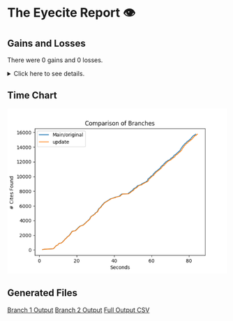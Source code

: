 # The Eyecite Report :eye:



Gains and Losses
---------
There were 0 gains and 0 losses.

<details>
<summary>Click here to see details.</summary>

|     id     |  Gain  |  Loss  |
| ---------- | ------ | ------ |


</details>



Time Chart
---------

![image](https://raw.githubusercontent.com/freelawproject/reporters-db/artifacts/226/results/chart.png)


Generated Files
---------

[Branch 1 Output](https://raw.githubusercontent.com/freelawproject/reporters-db/artifacts/226/results/original.json)
[Branch 2 Output](https://raw.githubusercontent.com/freelawproject/reporters-db/artifacts/226/results/update.json)
[Full Output CSV ](https://raw.githubusercontent.com/freelawproject/reporters-db/artifacts/226/results/output.csv)

